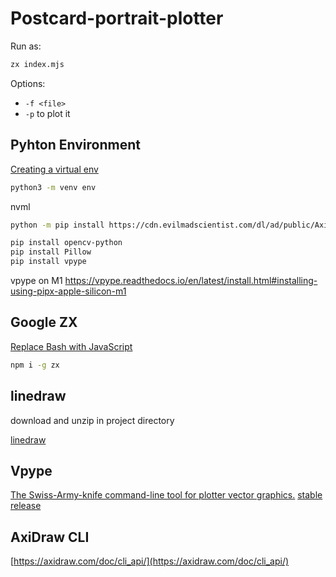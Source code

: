 # Postcard-portrait-plotter

Run as:

```bash
zx index.mjs
```

Options:

- `-f <file>`
- `-p` to plot it

## Pyhton Environment

[Creating a virtual env](https://packaging.python.org/en/latest/guides/installing-using-pip-and-virtual-environments/#creating-a-virtual-environment)

```bash
python3 -m venv env
```

nvml

```bash
python -m pip install https://cdn.evilmadscientist.com/dl/ad/public/AxiDraw_API.zip
```

```bash
pip install opencv-python
pip install Pillow
pip install vpype
```

vpype on M1
https://vpype.readthedocs.io/en/latest/install.html#installing-using-pipx-apple-silicon-m1

## Google ZX

[Replace Bash with JavaScript](https://github.com/google/zx)

```bash
npm i -g zx
```

## linedraw

download and unzip in project directory

[linedraw](https://github.com/LingDong-/linedraw)

## Vpype

[The Swiss-Army-knife command-line tool for plotter vector graphics.](https://github.com/abey79/vpype)
[stable release](https://vpype.readthedocs.io/en/stable/install.html)

## AxiDraw CLI

[https://axidraw.com/doc/cli_api/](https://axidraw.com/doc/cli_api/)
